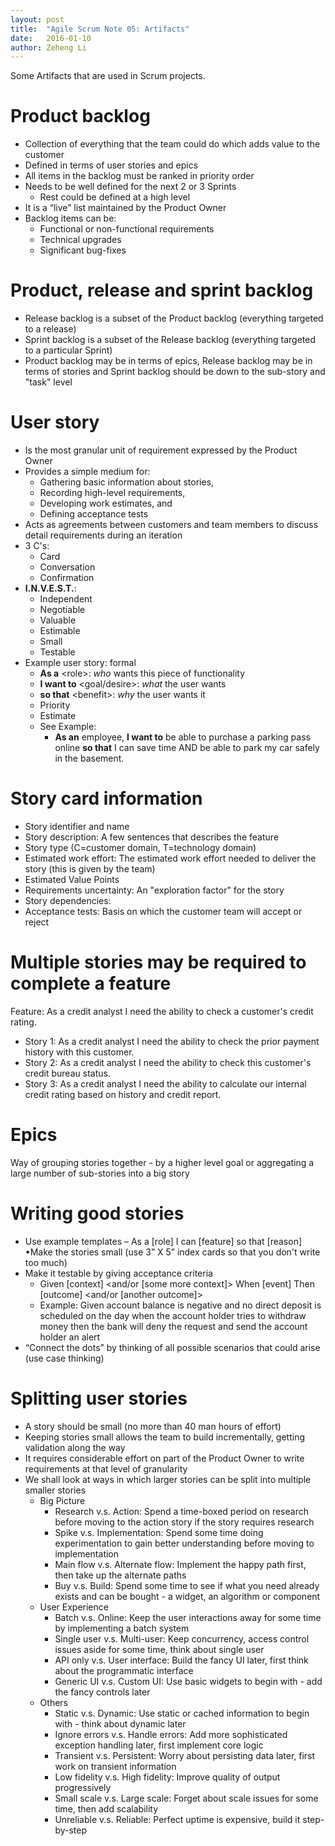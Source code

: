 ```yaml
---
layout: post
title:  "Agile Scrum Note 05: Artifacts"
date:   2016-01-10
author: Zeheng Li
---
```


Some Artifacts that are used in Scrum projects.

# Product backlog
  - Collection of everything that the team could do which adds value to the customer
  - Defined in terms of user stories and epics
  - All items in the backlog must be ranked in priority order
  - Needs to be well defined for the next 2 or 3 Sprints
    + Rest could be defined at a high level
  - It is a “live” list maintained by the Product Owner
  - Backlog items can be:
    + Functional or non-functional requirements
    + Technical upgrades
    + Significant bug-fixes

# Product, release and sprint backlog
  - Release backlog is a subset of the Product backlog (everything targeted to a release)
  - Sprint backlog is a subset of the Release backlog (everything targeted to a particular Sprint)
  - Product backlog may be in terms of epics, Release backlog may be in terms of stories and Sprint backlog should be down to the sub-story and "task" level

# User story
  - Is the most granular unit of requirement expressed by the Product Owner
  - Provides a simple medium for:
    + Gathering basic information about stories, 
    + Recording high-level requirements,
    + Developing work estimates, and
    + Defining acceptance tests
  - Acts as agreements between customers and team members to discuss detail requirements during an iteration
  - 3 C's:
    + Card
    + Conversation
    + Confirmation
  - **I.N.V.E.S.T.**:
    + Independent
    + Negotiable
    + Valuable
    + Estimable
    + Small
    + Testable
  - Example user story: formal
    + **As a** &lt;role&gt;: *who* wants this piece of functionality
    + **I want to** &lt;goal/desire&gt;: *what* the user wants
    + **so that** &lt;benefit&gt;: *why* the user wants it
    + Priority
    + Estimate
    + See Example:
      - **As an** employee, **I want to** be able to purchase a parking pass online **so that** I can save time AND be able to park my car safely in the basement.

# Story card information
  - Story identifier and name
  - Story description: A few sentences that describes the feature
  - Story type (C=customer domain, T=technology domain)
  - Estimated work effort: The estimated work effort needed to deliver the story (this is given by the team)
  - Estimated Value Points
  - Requirements uncertainty: An "exploration factor" for the story
  - Story dependencies:
  - Acceptance tests: Basis on which the customer team will accept or reject

# Multiple stories may be required to complete a feature
Feature: As a credit analyst I need the ability to check a customer's credit rating.

  - Story 1: As a credit analyst I need the ability to check the prior payment history with this customer.
  - Story 2: As a credit analyst I need the ability to check this customer's credit bureau status.
  - Story 3: As a credit analyst I need the ability to calculate our internal credit rating based on history and credit report.

# Epics
Way of grouping stories together - by a higher level goal or aggregating a large number of sub-stories into a big story

# Writing good stories
  - Use example templates – As a [role] I can [feature] so that [reason] •Make the stories small (use 3” X 5” index cards so that you don't write too much)
  - Make it testable by giving acceptance criteria
    + Given [context] &lt;and/or [some more context]&gt; When [event] Then [outcome] &lt;and/or [another outcome]&gt;
    + Example: Given account balance is negative and no direct deposit is scheduled on the day when the account holder tries to withdraw money then the bank will deny the request and send the account holder an alert
  - “Connect the dots” by thinking of all possible scenarios that could arise (use case thinking)

# Splitting user stories
  - A story should be small (no more than 40 man hours of effort)
  - Keeping stories small allows the team to build incrementally, getting
validation along the way
  - It requires considerable effort on part of the Product Owner to write requirements at that level of granularity
  - We shall look at ways in which larger stories can be split into multiple smaller stories
    + Big Picture
      * Research v.s. Action: Spend a time-boxed period on research before moving to the action story if the story requires research
      * Spike v.s. Implementation: Spend some time doing experimentation to gain better understanding before moving to implementation
      * Main flow v.s. Alternate flow: Implement the happy path first, then take up the alternate paths
      * Buy v.s. Build: Spend some time to see if what you need already exists and can be bought - a widget, an algorithm or component
    + User Experience
      * Batch v.s. Online: Keep the user interactions away for some time by implementing a batch system
      * Single user v.s. Multi-user: Keep concurrency, access control issues aside for some time, think about single user
      * API only v.s. User interface: Build the fancy UI later, first think about the programmatic interface
      * Generic UI v.s. Custom UI: Use basic widgets to begin with - add the fancy controls later
    + Others
      * Static v.s. Dynamic: Use static or cached information to begin with - think about dynamic later
      * Ignore errors v.s. Handle errors: Add more sophisticated exception handling later, first implement core logic
      * Transient v.s. Persistent: Worry about persisting data later, first work on transient information
      * Low fidelity v.s. High fidelity: Improve quality of output progressively
      * Small scale v.s. Large scale: Forget about scale issues for some time, then add scalability
      * Unreliable v.s. Reliable: Perfect uptime is expensive, build it step-by-step
